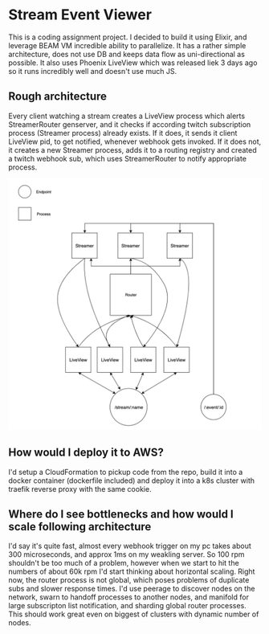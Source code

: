 # Stream Event Viewer

This is a coding assignment project. I decided to build it using Elixir, and leverage BEAM VM incredible ability to parallelize. It has a rather simple architecture, does not use DB and keeps data flow as uni-directional as possible. It also uses Phoenix LiveView which was released liek 3 days ago so it runs incredibly well and doesn't use much JS.

## Rough architecture

Every client watching a stream creates a LiveView process which alerts StreamerRouter genserver, and it checks if according twitch subscription process (Streamer process) already exists. If it does, it sends it client LiveView pid, to get notified, whenever webhook gets invoked. If it does not, it creates a new Streamer process, adds it to a routing registry and created a twitch webhook sub, which uses StreamerRouter to notify appropriate process.

![The diagram migth explain more.](/diagram.png?raw=true "The diagram migth explain more.")

## How would I deploy it to AWS?

I'd setup a CloudFormation to pickup code from the repo, build it into a docker container (dockerfile included) and deploy it into a k8s cluster with traefik reverse proxy with the same cookie. 

## Where do I see bottlenecks and how would I scale following architecture

I'd say it's quite fast, almost every webhook trigger on my pc takes about 300 microseconds, and approx 1ms on my weakling server. So 100 rpm shouldn't be too much of a problem, however when we start to hit the numbers of about 60k rpm I'd start thinking about horizontal scaling. Right now, the router process is not global, which poses problems of duplicate subs and slower response times. I'd use peerage to discover nodes on the network, swarn to handoff processes to another nodes, and manifold for large subscripton list notification, and sharding global router processes. This should work great even on biggest of clusters with dynamic number of nodes.